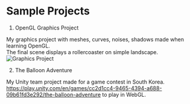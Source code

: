 # Sample Projects

1. OpenGL Graphics Project

  My graphics project with meshes, curves, noises, shadows made when learning OpenGL.  
  The final scene displays a rollercoaster on simple landscape.  
  ![Graphics Project](https://github.com/user-attachments/assets/44570f26-c8b1-44cd-a482-4791f6b016ee)

2. The Balloon Adventure

  My Unity team project made for a game contest in South Korea.  
  https://play.unity.com/en/games/cc2d1cc4-9465-4394-a688-09b61fd3e292/the-balloon-adventure to play in WebGL.
